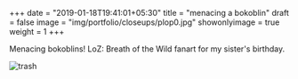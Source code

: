 +++
date = "2019-01-18T19:41:01+05:30"
title = "menacing a bokoblin"
draft = false
image = "img/portfolio/closeups/plop0.jpg"
showonlyimage = true
weight = 1
+++

Menacing bokoblins! LoZ: Breath of the Wild fanart for my sister's birthday.

![trash](/img/portfolio/plop.jpg)

